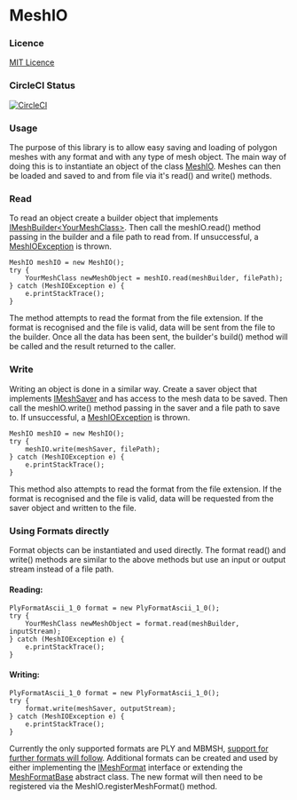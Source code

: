 # MeshIO
<h3>Licence</h3>

[MIT Licence](LICENSE)


<h3>CircleCI Status</h3>

[![CircleCI](https://circleci.com/gh/NathanJAdams/MeshIO/tree/master.svg?style=svg)](https://circleci.com/gh/NathanJAdams/MeshIO/tree/master)


<h3>Usage</h3>

The purpose of this library is to allow easy saving and loading of polygon meshes with any format and with any type of mesh object.
The main way of doing this is to instantiate an object of the class [MeshIO](src/com/ripplargames/mesh_io/MeshIO.java).
Meshes can then be loaded and saved to and from file via it's read() and write() methods.


<h3>Read</h3>

To read an object create a builder object that implements [IMeshBuilder&lt;YourMeshClass&gt;](src/com/ripplargames/mesh_io/IMeshBuilder.java).
Then call the meshIO.read() method passing in the builder and a file path to read from.
If unsuccessful, a [MeshIOException](src/com/ripplargames/mesh_io/MeshIOException.java) is thrown.

    MeshIO meshIO = new MeshIO();
    try {
        YourMeshClass newMeshObject = meshIO.read(meshBuilder, filePath);
    } catch (MeshIOException e) {
        e.printStackTrace();
    }

The method attempts to read the format from the file extension.
If the format is recognised and the file is valid, data will be sent from the file to the builder.
Once all the data has been sent, the builder's build() method will be called and the result returned to the caller.


<h3>Write</h3>

Writing an object is done in a similar way.
Create a saver object that implements [IMeshSaver](src/com/ripplargames/mesh_io/IMeshSaver.java) and has access to the mesh data to be saved.
Then call the meshIO.write() method passing in the saver and a file path to save to.
If unsuccessful, a [MeshIOException](src/com/ripplargames/mesh_io/MeshIOException.java) is thrown.

    MeshIO meshIO = new MeshIO();
    try {
        meshIO.write(meshSaver, filePath);
    } catch (MeshIOException e) {
        e.printStackTrace();
    }

This method also attempts to read the format from the file extension.
If the format is recognised and the file is valid, data will be requested from the saver object and written to the file.


<h3>Using Formats directly</h3>

Format objects can be instantiated and used directly.
The format read() and write() methods are similar to the above methods but use an input or output stream instead of a file path.


<h4>Reading:</h4>

    PlyFormatAscii_1_0 format = new PlyFormatAscii_1_0();
    try {
        YourMeshClass newMeshObject = format.read(meshBuilder, inputStream);
    } catch (MeshIOException e) {
        e.printStackTrace();
    }

<h4>Writing:</h4>

    PlyFormatAscii_1_0 format = new PlyFormatAscii_1_0();
    try {
        format.write(meshSaver, outputStream);
    } catch (MeshIOException e) {
        e.printStackTrace();
    }

Currently the only supported formats are PLY and MBMSH, [support for further formats will follow](TODO.md).
Additional formats can be created and used by either implementing the [IMeshFormat](src/com/ripplargames/mesh_io/IMeshFormat.java) interface or extending the [MeshFormatBase](src/com/ripplargames/mesh_io/MeshFormatBase.java) abstract class.
The new format will then need to be registered via the MeshIO.registerMeshFormat() method.